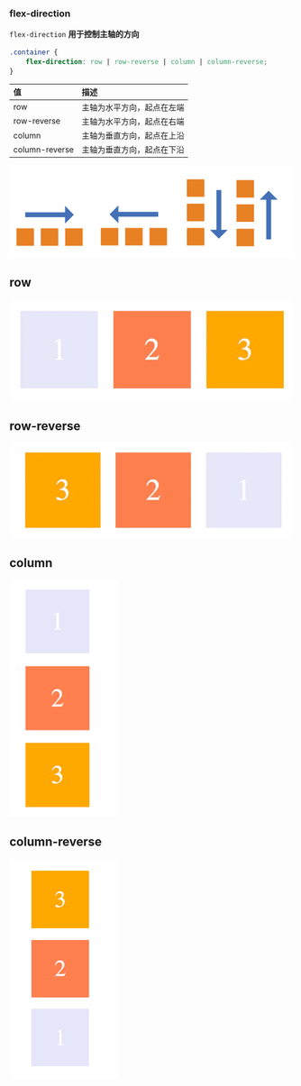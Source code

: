 ### flex-direction

`flex-direction` **用于控制主轴的方向**

```css
.container {
    flex-direction: row | row-reverse | column | column-reverse;
}
```



| 值             | 描述                       |
| :------------- | :------------------------- |
| row            | 主轴为水平方向，起点在左端 |
| row-reverse    | 主轴为水平方向，起点在右端 |
| column         | 主轴为垂直方向，起点在上沿 |
| column-reverse | 主轴为垂直方向，起点在下沿 |

![image-20240506155511958](./image/image-20240506155511958.png)

## row

![image-20240506155808720](./image/image-20240506155808720.png)

## row-reverse

![image-20240506155830757](./image/image-20240506155830757.png)

## column

![image-20240506155842853](./image/image-20240506155842853.png)

## column-reverse

![image-20240506155855335](./image/image-20240506155855335.png)